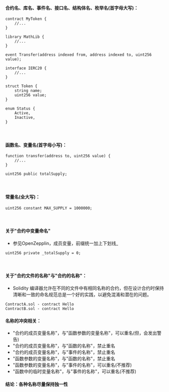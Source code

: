 
#### 合约名、库名、事件名、接口名、结构体名、枚举名(首字母大写)：
```
contract MyToken { 
    //...
}

library MathLib { 
    //...
}

event Transfer(address indexed from, address indexed to, uint256 value);

interface IERC20 { 
    //...
}

struct Token {
    string name; 
    uint256 value;
}

enum Status { 
    Active, 
    Inactive,
}
```

　

#### 函数名、变量名(首字母小写)：
```
function transfer(address to, uint256 value) { 
    //...
}

uint256 public totalSupply;
```

　

#### 常量名(全大写)：
```
uint256 constant MAX_SUPPLY = 1000000;
```

　

#### 关于"合约中变量命名"
- 参见OpenZepplin，成员变量，前缀统一加上下划线_
```
uint256 private _totalSupply = 0;
```

　

#### 关于"合约文件的名称"与"合约的名称"：
- Solidity 编译器允许在不同的文件中有相同名称的合约，但在设计合约时保持清晰和一致的命名规范总是一个好的实践，以避免混淆和潜在的问题。
```
ContractA.sol - contract Hello
ContractB.sol - contract Hello
```

#### 名称的冲突相关：
- "合约的成员变量名称"，与"函数参数的变量名称"，可以重名(但，会发出警告)
- "合约的成员变量名称"，与"函数的名称"，禁止重名
- "合约的成员变量名称"，与"事件的名称"，禁止重名
- "函数参数的变量名称"，与"函数的名称"，禁止重名
- "函数参数的变量名称"，与"事件的名称"，可以重名(不推荐)
- "函数中的临时变量名称"，与"事件的名称"，可以重名(不推荐)
#### 结论：各种名称尽量保持独一性